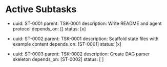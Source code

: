 # Active Subtasks

- uuid: ST-0001
  parent: TSK-0001
  description: Write README and agent protocol
  depends_on: []
  status: [x]

- uuid: ST-0002
  parent: TSK-0001
  description: Scaffold state files with example content
  depends_on: [ST-0001]
  status: [x]

- uuid: ST-0003
  parent: TSK-0002
  description: Create DAG parser skeleton
  depends_on: [ST-0002]
  status: [ ]
